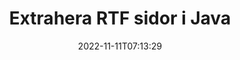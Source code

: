 ---
############################# Static ############################
layout: "auto-gen-merger"
date: 2022-11-11T07:13:29
draft: false
otherformats: vsdm vsdx vssm vssx vstm vstx vsx vtx xlam xls xlsb xlsm xlsx xlt xltm xltx

############################# Head ############################
head_title: "Extrahera RTF sidor i Java"
head_description: "Extrahera snabbt sidor från en RTF-fil i Java. Spara det nya dokumentet som innehåller de valda sidorna med hjälp av dokumentsammanslagnings-API."

############################# Header ############################
title: "Extrahera RTF sidor i Java"
description: "Extrahera RTF sidor med några rader med Java-kod."
bg_image: "https://cms.admin.containerize.com/templates/aspose/App_Themes/V3/images/bg/header1.png"
bg_overlay: false
button:
    enable: true
    icon: "fas fa-arrow-down"
    label: "Ladda ner gratis provversion"
    link: "https://downloads.groupdocs.com/merger/java"

############################# SubMenu ############################
submenu:
    enable: true

    left:
        img_alt: "GroupDocs.Merger for Java"
        image: "https://cms.admin.containerize.com/templates/groupdocs/images/product-logos/90x90-noborder/groupdocs-merger-java.png"
        product: "GroupDocs.Merger"
        platform: "Java"

    middle:
        button:

            # button loop
            - link: "https://apireference.groupdocs.com/merger/java"
              text: "API-referens"

            # button loop
            - link: "https://github.com/groupdocs-merger"
              text: "Kodexempel"

            # button loop
            - link: "https://products.groupdocs.app/merger/family"
              text: "Livedemos"

            # button loop
            - link: "https://purchase.groupdocs.com/pricing/merger/java"
              text: "Prissättning"

    right:
        link_download: "https://downloads.groupdocs.com/merger"
        link_learn: "https://docs.groupdocs.com/merger/java"
        link_buy: "https://purchase.groupdocs.com"

############################# About ############################
about:
    enable: true
    title: "Om GroupDocs.Merger for Java API"
    content: |
        [GroupDocs.Merger for Java](/sv/merger/java/) erbjuder en enkel lösning för att säkert sammanfoga och dela mellan ett brett utbud av dokumentformat inklusive PDF, Microsoft Office (Word, Excel, PowerPoint , OneNote), OpenDocument, HTML, bilder och många andra inom Java-applikationer. Genom att bara lägga till några rader av koden kan du utföra flera dokumentoperationer som att flytta, ta bort, rotera, byta, extrahera eller ändra orienteringen på sidorna i dokumenten. Dokumentsammanslagnings-API:et stöder också förhandsgranskning av dokumentsidor som en bild för att analysera dokumentstrukturen, formateringen och innehållet på sidan.
        
        GroupDocs.Merger API är ett rätt val för företagslösningar som behöver funktioner för att extrahera filsidor. Dessa API:er stöds väl på alla större operativsystem och plattformar inklusive J2SE 7.0 (1.7), J2SE 8.0 (1.8), Java 10.

############################# Steps ############################
steps:
    enable: true
    title_left: "Extrahera RTF filsidor i Java"
    content_left: |
        [GroupDocs.Merger for Java](/sv/merger/java/) gör det enkelt för Java-utvecklare att extrahera önskade sidor från en RTF-fil och spara den som en ny fil som innehåller de valda sidorna genom att implementera några enkla steg.
        
        * Initiera **ExtractOptions** med sidnummer som ska visas i det resulterande dokumentet.
        * Skapa en ny instans av **Merger** och skicka källdokumentets sökväg som en konstruktorparameter.
        * Ring **extractPages** och skicka **ExtractOptions**-objektet.
        * Ring **Save** och ange sökvägen för att spara det resulterande dokumentet.

    title_right: "Systemkrav"
    content_right: |
        GroupDocs.Merger for Java API:er stöds på alla större plattformar och operativsystem. Innan du kör koden nedan, se till att du har följande förutsättningar installerade på ditt system.

        * Operativsystem: Microsoft Windows, Linux, MacOS
        * Utvecklingsmiljöer: NetBeans, IntelliJ IDEA, Eclipse
        * Ramar: J2SE 7.0 (1.7), J2SE 8.0 (1.8), Java 10
        * Ladda ner den senaste versionen av GroupDocs.Merger for Java från [Maven](https://repository.groupdocs.com/webapp/#/artifacts/browse/tree/General/repo/com/groupdocs/groupdocs-merger)
         
    code: |
     {{% merger/additional-styles %}}
     {{< merger/code-merger title="Hur man extraherar RTF filsidor med hjälp av Java exempelkod">}}

        ```java    
        // Extrahera RTF filsidor med GroupDocs.Merger API
        // Initiera klassen ExtractOptions med valda sidnummer
        ExtractOptions extractOptions = new ExtractOptions(new int[] { 2, 5 });

        // Instantiera sammanslagning med indatadokumentet RTF
        Merger merger = new Merger("input.rtf");

        // Anrop extractPages-metoden och skicka ExtractOptions-objektet till det
        merger.extractPages(extractOptions);
    
        // Anrop sparmetoden för att spara utdatadokumentet med extraherade sidor
        merger.save("output.rtf");
        ```
     {{< /merger/code-merger >}}

############################# Demos ############################
demos:
    enable: true
    title: "Livedemonstrationer - Extrahera RTF sidor online"
    content: |
       Extrahera RTF filsidor just nu genom att besöka webbplatsen [GroupDocs.Merger Live Demos](https://products.groupdocs.app/splitter/extract-pages/rtf).
       Livedemon har följande fördelar.
        
############################# About Formats ############################
about_formats:
    enable: true

############################# More Formats ############################
more_formats:
    enable: true
    title: "Extrahera sidor från andra dokumentformat"
    content: |
        Java dokumenterar sammanslagning och split API för filformat och bilder. Extrahera några av de populära filformaten som anges nedan.

############################# Back to top ###############################
back_to_top:
    enable: true
---